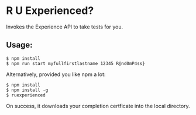 # R U Experienced?

Invokes the Experience API to take tests for you.


## Usage:

    $ npm install
    $ npm run start myfullfirstlastname 12345 R@nd0mP4ss}

Alternatively, provided you like npm a lot:

    $ npm install
    $ npm install -g
    $ ruexperienced

On success, it downloads your completion certficate into the local directory.

